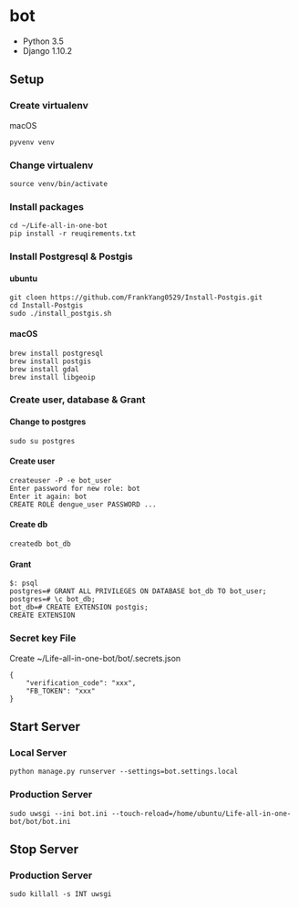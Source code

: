 # bot

* Python 3.5
* Django 1.10.2

## Setup

### Create virtualenv

macOS

    pyvenv venv

### Change virtualenv

	source venv/bin/activate

### Install packages

	cd ~/Life-all-in-one-bot
	pip install -r reuqirements.txt

### Install Postgresql & Postgis

#### ubuntu

    git cloen https://github.com/FrankYang0529/Install-Postgis.git
    cd Install-Postgis
    sudo ./install_postgis.sh

#### macOS

    brew install postgresql
    brew install postgis
    brew install gdal
    brew install libgeoip

### Create user, database & Grant

#### Change to postgres

    sudo su postgres

#### Create user

    createuser -P -e bot_user
    Enter password for new role: bot
    Enter it again: bot
    CREATE ROLE dengue_user PASSWORD ...

#### Create db

    createdb bot_db

#### Grant

    $: psql
    postgres=# GRANT ALL PRIVILEGES ON DATABASE bot_db TO bot_user;
    postgres=# \c bot_db;
    bot_db=# CREATE EXTENSION postgis;
    CREATE EXTENSION

### Secret key File

Create ~/Life-all-in-one-bot/bot/.secrets.json

    {
        "verification_code": "xxx",
        "FB_TOKEN": "xxx"
    }


## Start Server

### Local Server

	python manage.py runserver --settings=bot.settings.local

### Production Server

    sudo uwsgi --ini bot.ini --touch-reload=/home/ubuntu/Life-all-in-one-bot/bot/bot.ini

## Stop Server

### Production Server

    sudo killall -s INT uwsgi
